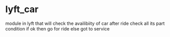 # lyft_car
module in lyft that will check the availibiity of car after ride check all its part condition if ok then go for ride else got to service
